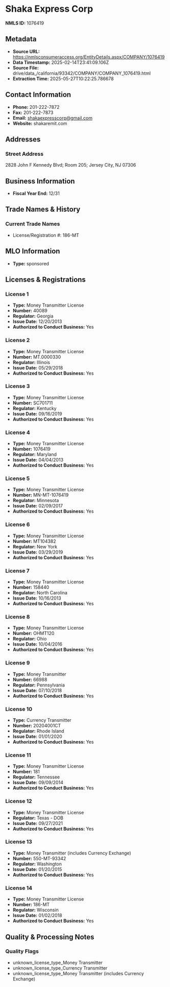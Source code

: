 # Shaka Express Corp

**NMLS ID:** 1076419

## Metadata
- **Source URL:** https://nmlsconsumeraccess.org/EntityDetails.aspx/COMPANY/1076419
- **Data Timestamp:** 2025-02-14T23:41:09.106Z
- **Source File:** drive/data_/california/93342/COMPANY/COMPANY_1076419.html
- **Extraction Time:** 2025-05-27T10:22:25.786678

## Contact Information
- **Phone:** 201-222-7872
- **Fax:** 201-222-7873
- **Email:** shakaexpresscorp@gmail.com
- **Website:** shakaremit.com

## Addresses
### Street Address
2828 John F Kennedy Blvd; Room 205; Jersey City, NJ 07306

## Business Information
- **Fiscal Year End:** 12/31

## Trade Names & History
### Current Trade Names
- License/Registration #: 186-MT

## MLO Information
- **Type:** sponsored

## Licenses & Registrations

### License 1
- **Type:** Money Transmitter License
- **Number:** 40089
- **Regulator:** Georgia
- **Issue Date:** 12/20/2013
- **Authorized to Conduct Business:** Yes

### License 2
- **Type:** Money Transmitter License
- **Number:** MT.0000330
- **Regulator:** Illinois
- **Issue Date:** 05/29/2018
- **Authorized to Conduct Business:** Yes

### License 3
- **Type:** Money Transmitter License
- **Number:** SC701711
- **Regulator:** Kentucky
- **Issue Date:** 09/16/2019
- **Authorized to Conduct Business:** Yes

### License 4
- **Type:** Money Transmitter License
- **Number:** 1076419
- **Regulator:** Maryland
- **Issue Date:** 04/04/2013
- **Authorized to Conduct Business:** Yes

### License 5
- **Type:** Money Transmitter License
- **Number:** MN-MT-1076419
- **Regulator:** Minnesota
- **Issue Date:** 02/09/2017
- **Authorized to Conduct Business:** Yes

### License 6
- **Type:** Money Transmitter License
- **Number:** MT104382
- **Regulator:** New York
- **Issue Date:** 03/29/2019
- **Authorized to Conduct Business:** Yes

### License 7
- **Type:** Money Transmitter License
- **Number:** 158440
- **Regulator:** North Carolina
- **Issue Date:** 10/16/2013
- **Authorized to Conduct Business:** Yes

### License 8
- **Type:** Money Transmitter License
- **Number:** OHMT120
- **Regulator:** Ohio
- **Issue Date:** 10/04/2016
- **Authorized to Conduct Business:** Yes

### License 9
- **Type:** Money Transmitter
- **Number:** 66988
- **Regulator:** Pennsylvania
- **Issue Date:** 07/10/2018
- **Authorized to Conduct Business:** Yes

### License 10
- **Type:** Currency Transmitter
- **Number:** 20204001CT
- **Regulator:** Rhode Island
- **Issue Date:** 01/01/2020
- **Authorized to Conduct Business:** Yes

### License 11
- **Type:** Money Transmitter License
- **Number:** 181
- **Regulator:** Tennessee
- **Issue Date:** 09/09/2014
- **Authorized to Conduct Business:** Yes

### License 12
- **Type:** Money Transmitter License
- **Regulator:** Texas - DOB
- **Issue Date:** 09/27/2021
- **Authorized to Conduct Business:** Yes

### License 13
- **Type:** Money Transmitter (includes Currency Exchange)
- **Number:** 550-MT-93342
- **Regulator:** Washington
- **Issue Date:** 01/20/2015
- **Authorized to Conduct Business:** Yes

### License 14
- **Type:** Money Transmitter License
- **Number:** 186-MT
- **Regulator:** Wisconsin
- **Issue Date:** 01/02/2018
- **Authorized to Conduct Business:** Yes

## Quality & Processing Notes
### Quality Flags
- unknown_license_type_Money Transmitter
- unknown_license_type_Currency Transmitter
- unknown_license_type_Money Transmitter (includes Currency Exchange)
